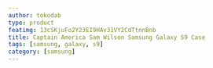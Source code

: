 ```yaml
---
author: tokodab
type: product
featimg: 13cSKjuFo2Y23EI9HAv31VY2CdTtnnBnb
title: Captain America Sam Wilson Samsung Galaxy S9 Case
tags: [samsung, galaxy, s9]
category: [samsung]
---
```

